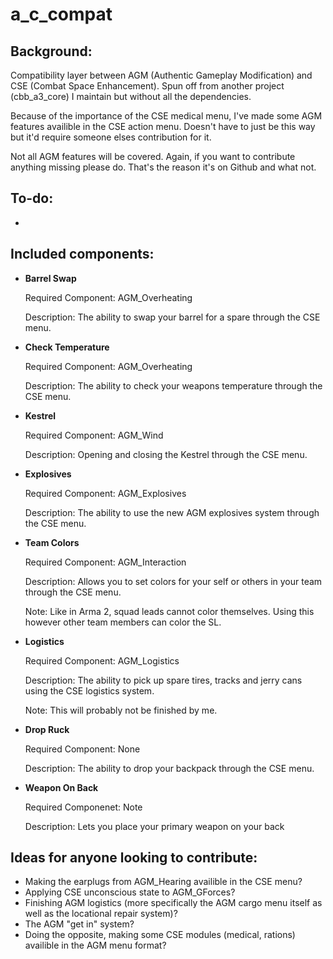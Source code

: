 a_c_compat
==========


Background:
---------------------------
Compatibility layer between AGM (Authentic Gameplay Modification) and CSE (Combat Space Enhancement). Spun off from another project (cbb_a3_core) I maintain but without all the dependencies.

Because of the importance of the CSE medical menu, I've made some AGM features availible in the CSE action menu. Doesn't have to just be this way but it'd require someone elses contribution for it.

Not all AGM features will be covered. Again, if you want to contribute anything missing please do. That's the reason it's on Github and what not.

To-do:
---------------------------

  - 

Included components:
---------------------------

  - **Barrel Swap**

    Required Component: AGM_Overheating

    Description: The ability to swap your barrel for a spare through the CSE menu.
    
  - **Check Temperature**

    Required Component: AGM_Overheating

    Description: The ability to check your weapons temperature through the CSE menu.

  - **Kestrel**

    Required Component: AGM_Wind

    Description: Opening and closing the Kestrel through the CSE menu.

  - **Explosives**

    Required Component: AGM_Explosives

    Description: The ability to use the new AGM explosives system through the CSE menu.
    
  - **Team Colors**

    Required Component: AGM_Interaction

    Description: Allows you to set colors for your self or others in your team through the CSE menu.
    
    Note: Like in Arma 2, squad leads cannot color themselves. Using this however other team members can color the SL.

  - **Logistics**

    Required Component: AGM_Logistics

    Description: The ability to pick up spare tires, tracks and jerry cans using the CSE logistics system.

    Note: This will probably not be finished by me.

  - **Drop Ruck**

    Required Component: None

    Description: The ability to drop your backpack through the CSE menu.
      
  - **Weapon On Back**

    Required Componenet: Note

    Description: Lets you place your primary weapon on your back

Ideas for anyone looking to contribute:
---------------------------

  - Making the earplugs from AGM_Hearing availible in the CSE menu?
  - Applying CSE unconscious state to AGM_GForces?
  - Finishing AGM logistics (more specifically the AGM cargo menu itself as well as the locational repair system)?
  - The AGM "get in" system?
  - Doing the opposite, making some CSE modules (medical, rations) availible in the AGM menu format?

